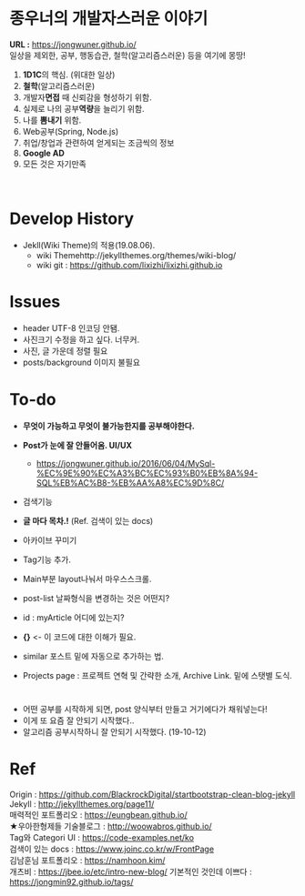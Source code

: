 # 종우너의 개발자스러운 이야기<br>
**URL :** https://jongwuner.github.io/<br>
 일상을 제외한, 공부, 행동습관, 철학(알고리즘스러운) 등을 여기에 몽땅! 
<br>

1. **1D1C**의 핵심. (위대한 일상)
2. **철학**(알고리즘스러운)
3. 개발자**면접** 때 신뢰감을 형성하기 위함.
4. 실제로 나의 공부**역량**을 늘리기 위함.
5. 나를 **뽐내기** 위함.
6. Web공부(Spring, Node.js)
7. 취업/창업과 관련하여 얻게되는 조금씩의 정보
8. **Google AD**
9. 모든 것은 자기만족

<br>


# Develop History
- Jekll(Wiki Theme)의 적용(19.08.06).
  - wiki Themehttp://jekyllthemes.org/themes/wiki-blog/
  - wiki git : https://github.com/lixizhi/lixizhi.github.io

# Issues
- header UTF-8 인코딩 안됌.
- 사진크기 수정을 하고 싶다. 너무커.
- 사진, 글 가운데 정렬 필요
- posts/background 이미지 불필요

# To-do
- **무엇이 가능하고 무엇이 불가능한지를 공부해야한다.**
- **Post가 눈에 잘 안들어옴. UI/UX**
  
  - https://jongwuner.github.io/2016/06/04/MySql-%EC%9E%90%EC%A3%BC%EC%93%B0%EB%8A%94-SQL%EB%AC%B8-%EB%AA%A8%EC%9D%8C/
- 검색기능
- **글 마다 목차.!** (Ref. 검색이 있는 docs)
- 아카이브 꾸미기
- Tag기능 추가.
- Main부분 layout나눠서 마우스스크롤.
- post-list 날짜형식을 변경하는 것은 어떤지?
- id : myArticle 어디에 있는지?
- **{}** <- 이 코드에 대한 이해가 필요.
- similar 포스트 밑에 자동으로 추가하는 법.
- Projects page : 프로젝트 연혁 및 간략한 소개, Archive Link. 밑에 스탯별 도식.

  

# 
- 어떤 공부를 시작하게 되면, post 양식부터 만들고 거기에다가 채워넣는다!
- 이게 또 요즘 잘 안되기 시작했다..
- 알고리즘 공부시작하니 잘 안되기 시작했다. (19-10-12)


# Ref
Origin : https://github.com/BlackrockDigital/startbootstrap-clean-blog-jekyll<br>
Jekyll : http://jekyllthemes.org/page11/  
매력적인 포트폴리오 : https://eungbean.github.io/  
★우아한형제들 기술블로그 : http://woowabros.github.io/  
Tag와 Categori UI : https://code-examples.net/ko  
검색이 있는 docs : https://www.joinc.co.kr/w/FrontPage  
김남훈님 포트폴리오 : https://namhoon.kim/<br>
개츠비 : https://jbee.io/etc/intro-new-blog/
기본적인 것인데 이쁘다 : https://jongmin92.github.io/tags/
